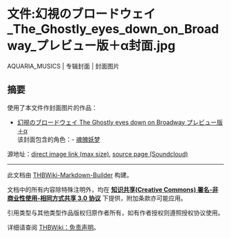 # 文件:幻視のブロードウェイ_The_Ghostly_eyes_down_on_Broadway_プレビュー版＋α封面.jpg

<!-- source html: G:\repos\THBWiki-Markdown-Builder\THBWikiMarkdown\Temp\file\f\ff\ns6%3A%E5%B9%BB%E8%A6%96%E3%81%AE%E3%83%96%E3%83%AD%E3%83%BC%E3%83%89%E3%82%A6%E3%82%A7%E3%82%A4_The_Ghostly_eyes_down_on_Broadway_%E3%83%97%E3%83%AC%E3%83%93%E3%83%A5%E3%83%BC%E7%89%88%EF%BC%8B%CE%B1%E5%B0%81%E9%9D%A2%2Ejpg.html -->

AQUARIA_MUSICS | 专辑封面 | 封面图片

## 摘要
  
使用了本文件作封面图片的作品：
  

- [幻視のブロードウェイ The Ghostly eyes down on Broadway プレビュー版＋α](./幻視のブロードウェイ_The_Ghostly_eyes_down_on_Broadway_プレビュー版＋α.md)  
该封面包含的角色：- [魂魄妖梦](./魂魄妖梦.md)

  
源地址：[direct image link (max size)](https://i1.sndcdn.com/artworks-000096582098-g7a2mj-original.jpg), [source page (Soundcloud)](https://soundcloud.com/suidengetsu/c83_crossfade)
  





---

此文档由 [THBWiki-Markdown-Builder](https://github.com/Delsin-Yu/THBWiki-Markdown-Builder) 构建。

文档中的所有内容除特殊注明外，均在 [**知识共享(Creative Commons) 署名-非商业性使用-相同方式共享 3.0 协议**](https://creativecommons.org/licenses/by-sa/3.0/deed.zh-hans) 下提供，附加条款亦可能应用。

引用类型与其他类型作品版权归原作者所有，如有作者授权则遵照授权协议使用。

详细请查阅 [THBWiki：免责声明](https://thbwiki.cc/THBWiki:%E5%85%8D%E8%B4%A3%E5%A3%B0%E6%98%8E)。

